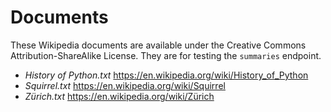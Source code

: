 # Documents

These Wikipedia documents are available under the Creative Commons Attribution-ShareAlike License.
They are for testing the `summaries` endpoint.

* *History of Python.txt* <https://en.wikipedia.org/wiki/History_of_Python>
* *Squirrel.txt* <https://en.wikipedia.org/wiki/Squirrel>
* *Zürich.txt* <https://en.wikipedia.org/wiki/Zürich>
